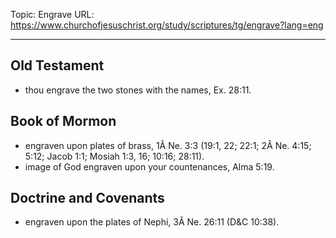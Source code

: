 Topic: Engrave
URL: https://www.churchofjesuschrist.org/study/scriptures/tg/engrave?lang=eng

---

## Old Testament

- thou engrave the two stones with the names, Ex. 28:11.

## Book of Mormon

- engraven upon plates of brass, 1Â Ne. 3:3 (19:1, 22; 22:1; 2Â Ne. 4:15; 5:12; Jacob 1:1; Mosiah 1:3, 16; 10:16; 28:11).
- image of God engraven upon your countenances, Alma 5:19.

## Doctrine and Covenants

- engraven upon the plates of Nephi, 3Â Ne. 26:11 (D&C 10:38).

